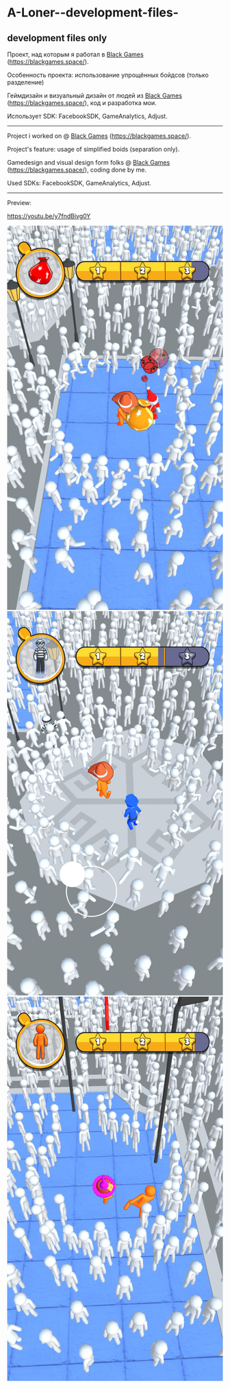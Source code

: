 # A-Loner--development-files-
## development files only

Проект, над которым я работал в [Black Games](https://github.com/blackgames-space) (https://blackgames.space/).

Особенность проекта: использование упрощённых бойдсов (только разделение)

Геймдизайн и визуальный дизайн от людей из [Black Games](https://github.com/blackgames-space) (https://blackgames.space/), код и разработка мои.

Использует SDK: FacebookSDK, GameAnalytics, Adjust.

---

Project i worked on @ [Black Games](https://github.com/blackgames-space) (https://blackgames.space/).

Project's feature: usage of simplified boids (separation only).

Gamedesign and visual design form folks @ [Black Games](https://github.com/blackgames-space) (https://blackgames.space/), coding done by me.

Used SDKs: FacebookSDK, GameAnalytics, Adjust.

---

Preview:

https://youtu.be/y7fndBivg0Y


![image_005_0000](Preview/image_005_0000.jpg)
![image_002_0000](Preview/image_002_0000.jpg)
![image_003_0000](Preview/image_003_0000.jpg)
